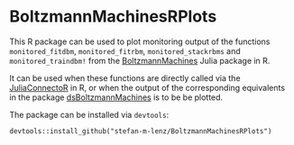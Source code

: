 # BoltzmannMachinesRPlots

This R package can be used to plot monitoring output of the functions `monitored_fitdbm`, `monitored_fitrbm`, `monitored_stackrbms` and `monitored_traindbm!` from the [BoltzmannMachines](https://github.com/stefan-m-lenz/BoltzmannMachines.jl) Julia package in R.

It can be used when these functions are directly called via the [JuliaConnectoR](https://github.com/stefan-m-lenz/JuliaConnectoR) in R, or when the output of the corresponding equivalents in the package [dsBoltzmannMachines](https://github.com/stefan-m-lenz/dsBoltzmannMachines) is to be be plotted.

The package can be installed via `devtools`:

    devtools::install_github("stefan-m-lenz/BoltzmannMachinesRPlots")
